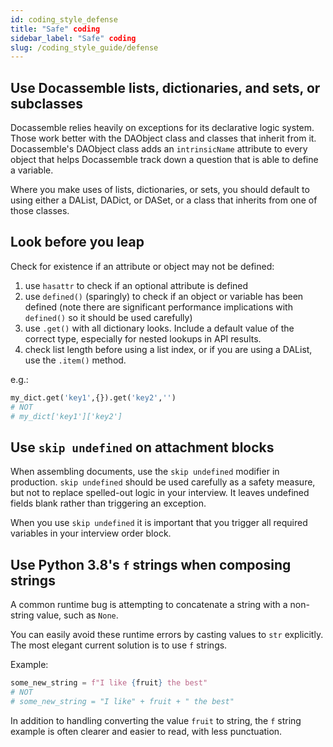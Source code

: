 ```yaml
---
id: coding_style_defense
title: "Safe" coding
sidebar_label: "Safe" coding
slug: /coding_style_guide/defense
---
```


## Use Docassemble lists, dictionaries, and sets, or subclasses

Docassemble relies heavily on exceptions for its declarative logic
system. Those work better with the DAObject class and classes that 
inherit from it. Docassemble's DAObject class adds an `intrinsicName`
attribute to every object that helps Docassemble track down a question
that is able to define a variable.

Where you make uses of lists, dictionaries, or sets, you should 
default to using either a DAList, DADict, or DASet, or a class that
inherits from one of those classes.

## Look before you leap

Check for existence if an attribute or object may not be defined:

1. use `hasattr` to check if an optional attribute is defined
1. use `defined()` (sparingly) to check if an object or variable has been defined (note there are
significant performance implications with `defined()` so it should be used carefully)
1. use `.get()` with all dictionary looks. Include a default value of the correct type, especially for nested lookups in API results.
1. check list length before using a list index, or if you are using a DAList, use the `.item()` method.

e.g.:

```python
my_dict.get('key1',{}).get('key2','')
# NOT
# my_dict['key1']['key2']
```

## Use `skip undefined` on attachment blocks

When assembling documents, use the `skip undefined` modifier in production.
`skip undefined` should be used carefully as a safety measure, but not
to replace spelled-out logic in your interview. It leaves undefined fields
blank rather than triggering an exception.

When you use `skip undefined` it is important that you trigger all required variables
in your interview order block.

## Use Python 3.8's `f` strings when composing strings

A common runtime bug is attempting to concatenate a string with a non-string
value, such as `None`.

You can easily avoid these runtime errors by casting values to `str` explicitly.
The most elegant current solution is to use `f` strings.

Example:

```python
some_new_string = f"I like {fruit} the best"
# NOT 
# some_new_string = "I like" + fruit + " the best"
```

In addition to handling converting the value `fruit` to string, the `f` string
example is often clearer and easier to read, with less punctuation.
